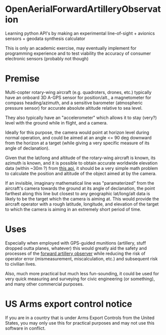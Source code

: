 # OpenAerialForwardArtilleryObservation
Learning python API's by making an experimental line-of-sight + avionics sensors + geodata synthesis calculator

This is only an academic exercise, may eventually implement for programming experience and to test viability the accuracy of consumer electronic sensors (probably not though)

# Premise
Multi-copter rotary-wing aircraft (e.g. quadroters, drones, etc.) typically have an onboard 3D A-GPS sensor for position/alt., a magnetometer for compass heading/azimuth,  and a sensitive barometer (atmospheric pressure sensor) for accurate absolute altitude relative to sea level. 

They also typically have an "accelerometer" which allows it to stay (very?) level with the ground while in flight, and a camera. 

Ideally for this purpose, the camera would point at horizon level during normal operation, and could be aimed at an angle <= 90 deg downward from the horizon at a target (while giving a very specific measure of its angle of declanation). 

Given that the lat/long and altitude of the rotary-wing aircraft is known, its azimuth is known, and it is possible to obtain accurate worldwide elevation data (within ~30m ?) from [this api](https://pypi.org/project/elevation/), it should be a very simple math problem to calculate the position and altitude of the object aimed at by the camera. 

If an invisible, imaginary mathematical line was "paramaterized" from the aircraft's camera towards the ground at its angle of declanation, the point farthest along this line but closest to any geographic lat/long/alt data is likely to be the target which the camera is aiming at. This would provide the aircraft operator with a rough latitude, longitude, and elevation of the target to which the camera is aiming in an extremely short period of time.

# Uses
Especially when employed with GPS-guided munitions (artillery, stuff dropped outta planes, whatever) this would greatly aid the safety and processes of the [forward artillery observer](https://en.wikipedia.org/wiki/Artillery_observer) while reducing the risk of operator error (mismeasurement, miscalculation, etc.) and subsequent risk to civilian lives.  

Also, much more practical but much less fun-sounding, it could be used for very quick measuring and surveying for civic engineering (or something), and many other commercial purposes. 

# US Arms export control notice
If you are in a country that is under Arms Export Controls from the United States, you may only use this for practical purposes and may not use this software in conflict.
